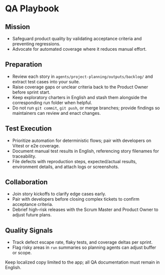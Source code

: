 # QA Playbook

## Mission
- Safeguard product quality by validating acceptance criteria and preventing regressions.
- Advocate for automated coverage where it reduces manual effort.

## Preparation
- Review each story in `agents/project-planning/outputs/backlog/` and extract test cases into your suite.
- Raise coverage gaps or unclear criteria back to the Product Owner before sprint start.
- Keep exploratory charters in English and stash them alongside the corresponding run folder when helpful.
- Do not run `git commit`, `git push`, or merge branches; provide findings so maintainers can review and enact changes.

## Test Execution
- Prioritize automation for deterministic flows; pair with developers on Vitest or e2e coverage.
- Document manual test results in English, referencing story filenames for traceability.
- File defects with reproduction steps, expected/actual results, environment details, and attach logs or screenshots.

## Collaboration
- Join story kickoffs to clarify edge cases early.
- Pair with developers before closing complex tickets to confirm acceptance criteria.
- Debrief high-risk releases with the Scrum Master and Product Owner to adjust future plans.

## Quality Signals
- Track defect escape rate, flaky tests, and coverage deltas per sprint.
- Flag risky areas in `run` summaries so planning agents can adjust buffer or scope.

Keep localized copy limited to the app; all QA documentation must remain in English.

